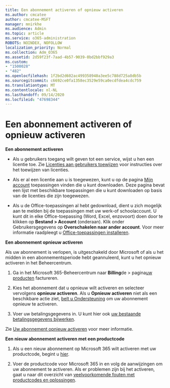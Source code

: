 ```yaml
---
title: Een abonnement activeren of opnieuw activeren
ms.author: cmcatee
author: cmcatee-MSFT
manager: mnirkhe
ms.audience: Admin
ms.topic: article
ms.service: o365-administration
ROBOTS: NOINDEX, NOFOLLOW
localization_priority: Normal
ms.collection: Adm_O365
ms.assetid: 2d59f23f-7aad-4b57-9039-0bd2bbf929a3
ms.custom:
- "1500028"
- "482"
ms.openlocfilehash: 1f2bd2d602ac499358940a3ee5c788d725a8db5b
ms.sourcegitcommit: c6692ce0fa1358ec3529e59ca0ecdfdea4cdc759
ms.translationtype: MT
ms.contentlocale: nl-NL
ms.lasthandoff: 09/14/2020
ms.locfileid: "47698344"
---
```

# <a name="activate-or-reactivate-a-subscription"></a>Een abonnement activeren of opnieuw activeren

**Een abonnement activeren**

- Als u gebruikers toegang wilt geven tot een service, wijst u hen een licentie toe. Zie [Licenties aan gebruikers toewijzen](https://docs.microsoft.com/microsoft-365/admin/manage/assign-licenses-to-users) voor instructies over het toewijzen van licenties.

- Als er al een licentie aan u is toegewezen, kunt u op de pagina [Mijn account](https://portal.office.com/account/#installs) toepassingen vinden die u kunt downloaden. Deze pagina bevat een lijst met beschikbare toepassingen die u kunt downloaden op basis van de licenties die zijn toegewezen.

- Als u de Office-toepassingen al hebt gedownload, dient u zich mogelijk aan te melden bij de toepassingen met uw werk-of schoolaccount. U kunt dit in elke Office-toepassing (Word, Excel, enzovoort) doen door te klikken op **Bestand > Account** (onderaan). Klik onder Gebruikersgegevens op **Overschakelen naar ander account**. Voor meer informatie raadpleegt u [Office-toepassingen installeren](https://docs.microsoft.com/microsoft-365/admin/setup/install-applications).

**Een abonnement opnieuw activeren**

Als uw abonnement is verlopen, is uitgeschakeld door Microsoft of als u het midden in een abonnementsperiode hebt geannuleerd, kunt u het opnieuw activeren in het Beheercentrum.
  
1. Ga in het Microsoft 365-Beheercentrum naar **Billing**de  >  pagina[uw producten](https://go.microsoft.com/fwlink/p/?linkid=842054) factureren.

2. Kies het abonnement dat u opnieuw wilt activeren en selecteer vervolgens **opnieuw activeren**. Als u **Opnieuw activeren** niet als een beschikbare actie ziet, [belt u Ondersteuning](https://docs.microsoft.com/microsoft-365/admin/contact-support-for-business-products) om uw abonnement opnieuw te activeren.

3. Voer uw betalingsgegevens in. U kunt hier ook [uw bestaande betalingsgegevens bijwerken](https://docs.microsoft.com/microsoft-365/commerce/billing-and-payments/manage-payment-methods).

Zie [Uw abonnement opnieuw activeren](https://docs.microsoft.com/microsoft-365/commerce/subscriptions/reactivate-your-subscription) voor meer informatie.

**Een nieuw abonnement activeren met een productcode**

1. Als u een nieuw abonnement op Microsoft 365 wilt activeren met uw productcode, begint u [hier](https://support.office.com/article/where-to-enter-your-office-product-key-0a82e5ae-739e-4b92-a6f4-2ec780c185db).

2. Voer de productcode voor Microsoft 365 in en volg de aanwijzingen om uw abonnement te activeren. Als er problemen zijn bij het activeren, gaat u naar dit overzicht van [veelvoorkomende fouten met productcodes en oplossingen](https://docs.microsoft.com/microsoft-365/commerce/product-key-errors-and-solutions).
